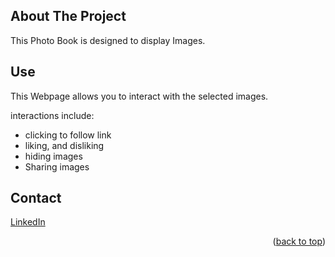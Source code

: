 <!-- ABOUT THE PROJECT -->
## About The Project

This Photo Book is designed to display Images. 

## Use

This Webpage allows you to interact with the selected images.

interactions include:

- clicking to follow link
- liking, and disliking
- hiding images
- Sharing images



## Contact
[LinkedIn](www.linkedin.com/in/jamir-ong-4823912b4)
<p align="right">(<a href="#readme-top">back to top</a>)</p>

